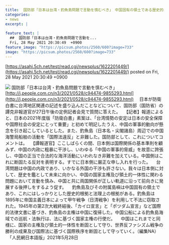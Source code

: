 ```yaml
---
title:  国防部「日本は台湾・釣魚島問題で言動を慎むべき」　中国固有の領土である歴史的根拠と法理上の根拠を強調  
categories:
- news
excerpt: |
  
feature_text: |
  ##  国防部「日本は台湾・釣魚島問題で言動を...
  Fri, 28 May 2021 20:30:49  +0900
feature_image: "https://picsum.photos/2560/600?image=733"
image: "https://picsum.photos/2560/600?image=733"
---
```


[https://asahi.5ch.net/test/read.cgi/newsplus/1622201449/](https://asahi.5ch.net/test/read.cgi/newsplus/1622201449/)
posted on Fri, 28 May 2021 20:30:49  +0900

<!--more-->

![](http://j.people.com.cn/NMediaFile/2021/0528/FOREIGN202105281407000325223149951.jpg) 国防部「日本は台湾・釣魚島問題で言動を慎むべき」 [http://j.people.com.cn/n3/2021/0528/c94474-9855293.html](http://j.people.com.cn/n3/2021/0528/c94474-9855293.html) 　日本が防衛白書に台湾地区関連の記述を盛り込んだことなどについて、国防部（国防省）の譚克非報道官が27日午後の定例記者会見で質問に答えた。 　【記者】報道によると、日本の2021年度版「防衛白書」素案は、「台湾情勢の安定は日本の安全保障や国際社会の安定にとって重要」と初めて明記したうえ、中国の軍事的動向が懸念を引き起こしているとした。また、釣魚島（日本名・尖閣諸島）周辺での中国海警局船舶の活動を「国際法違反」と非難した。国防部として、これについてコメントは。 　【譚報道官】ここしばらくの間、日本側は国際関係の基本準則を顧みず、中国の内政に粗暴に干渉し、いわゆる「中国の軍事的脅威」を故意に誇張し、中国の正当で合法的な海洋活動にいわれなき非難を加えている。中国側はこれに断固たる反対を表明する。すでに日本側に厳正な申し入れを行った。 　台湾問題は中国の内政であり、いかなる外国の干渉も許さない。我々は日本側に対して、歴史を鑑として未来に向かい、中国の国家主権及び領土的一体性に関わる問題において言動を慎み、中国と共に両国関係が正しい軌道に沿って前向きに発展する後押しをするよう促す。 　釣魚島及びその附属島嶼は中国固有の領土であり、これにはしっかりとした歴史的根拠と法理上の根拠がある。釣魚島は1895年に帝国主義日本によって甲午戦争（日清戦争）を利用して不法に窃取された。1945年の第2次大戦終結後、「カイロ宣言」と「ポツダム宣言」など国際的法律文書に基づき、釣魚島の主権は中国に復帰した。中国公船による釣魚島海域での巡航・法執行は、法に基づく国家主権の行使だ。 　中国はこれまでと同様に、国家の主権及び領土的一体性を断固として守り、世界反ファシズム戦争の勝利の成果及び国際法に基づく国際秩序を断固として守っていく。（編集NA） 　「人民網日本語版」2021年5月28日
